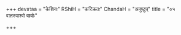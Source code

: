 +++
devataa = "केशिनः"
RShiH = "करिक्रतः"
ChandaH = "अनुष्टुप्"
title = "०५ वातस्याश्वो वायोः"

+++

